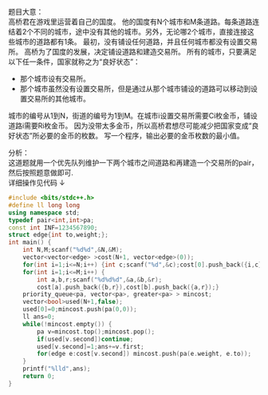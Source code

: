 题目大意：  
高桥君在游戏里运营着自己的国度。
他的国度有N个城市和M条道路。每条道路连结着2个不同的城市，途中没有其他的城市。另外，无论哪2个城市，直接连接这些城市的道路都有1条。
最初，没有铺设任何道路，并且任何城市都没有设置交易所。
高桥为了国度的发展，决定铺设道路和建造交易所。
所有的城市，只要满足以下任一条件，国家就称之为“良好状态”：
- 那个城市设有交易所。
- 那个城市虽然没有设置交易所，但是通过从那个城市铺设的道路可以移动到设置交易所的其他城市。  

城市的编号从1到N，街道的编号为1到M。在城市i设置交易所需要Ci枚金币，铺设道路i需要Ri枚金币。
因为没带太多金币，所以高桥君想尽可能减少把国家变成“良好状态”所必要的金币的枚数。
写一个程序，输出必要的金币枚数的最小值。  

分析：  
这道题就用一个优先队列维护一下两个城市之间道路和再建造一个交易所的pair，然后按照题意做即可.  
详细操作见代码 ↓
```cpp
#include <bits/stdc++.h>
#define ll long long
using namespace std;
typedef pair<int,int>pa;
const int INF=1234567890;
struct edge{int to,weight;};
int main() {
    int N,M;scanf("%d%d",&N,&M);
    vector<vector<edge> >cost(N+1, vector<edge>(0));
    for(int i=1;i<=N;i++) {int c;scanf("%d",&c);cost[0].push_back({i,c});}
    for(int i=1;i<=M;i++) {
        int a,b,r;scanf("%d%d%d",&a,&b,&r);
        cost[a].push_back({b,r}),cost[b].push_back({a,r});}
    priority_queue<pa, vector<pa>, greater<pa> > mincost;
    vector<bool>used(N+1,false);
    used[0]=0;mincost.push(pa(0,0));
    ll ans=0;
    while(!mincost.empty()) {
        pa v=mincost.top();mincost.pop();
        if(used[v.second])continue;
        used[v.second]=1;ans+=v.first;
        for(edge e:cost[v.second]) mincost.push(pa(e.weight, e.to));
    }
    printf("%lld",ans);
    return 0;
}

```
